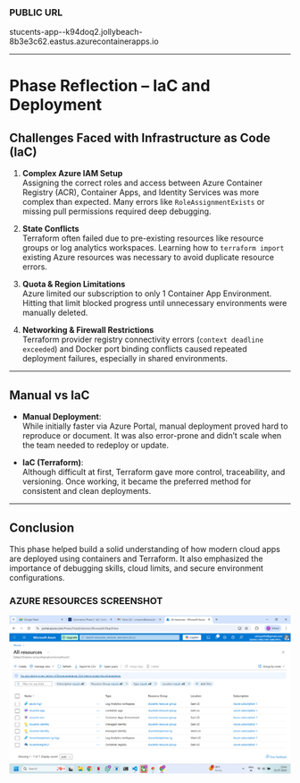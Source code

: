 ### PUBLIC URL

stucents-app--k94doq2.jollybeach-8b3e3c62.eastus.azurecontainerapps.io


---


# Phase Reflection – IaC and Deployment

## Challenges Faced with Infrastructure as Code (IaC)

1. **Complex Azure IAM Setup**  
   Assigning the correct roles and access between Azure Container Registry (ACR), Container Apps, and Identity Services was more complex than expected. Many errors like `RoleAssignmentExists` or missing pull permissions required deep debugging.

2. **State Conflicts**  
   Terraform often failed due to pre-existing resources like resource groups or log analytics workspaces. Learning how to `terraform import` existing Azure resources was necessary to avoid duplicate resource errors.

3. **Quota & Region Limitations**  
   Azure limited our subscription to only 1 Container App Environment. Hitting that limit blocked progress until unnecessary environments were manually deleted.

4. **Networking & Firewall Restrictions**  
   Terraform provider registry connectivity errors (`context deadline exceeded`) and Docker port binding conflicts caused repeated deployment failures, especially in shared environments.

---

##  Manual vs IaC

- **Manual Deployment**:  
  While initially faster via Azure Portal, manual deployment proved hard to reproduce or document. It was also error-prone and didn’t scale when the team needed to redeploy or update.

- **IaC (Terraform)**:  
  Although difficult at first, Terraform gave more control, traceability, and versioning. Once working, it became the preferred method for consistent and clean deployments.

---

##  Conclusion

This phase helped build a solid understanding of how modern cloud apps are deployed using containers and Terraform. It also emphasized the importance of debugging skills, cloud limits, and secure environment configurations.


### AZURE RESOURCES SCREENSHOT

![Azure Resources](screenshots/azure-resources.png)